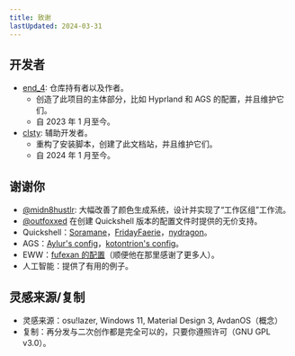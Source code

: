 ```yaml
---
title: 致谢
lastUpdated: 2024-03-31
---
```

## 开发者
- [end_4](https://github.com/end-4): 仓库持有者以及作者。
  - 创造了此项目的主体部分，比如 Hyprland 和 AGS 的配置，并且维护它们。
  - 自 2023 年 1 月至今。
- [clsty](https://github.com/clsty): 辅助开发者。
  - 重构了安装脚本，创建了此文档站，并且维护它们。
  - 自 2024 年 1 月至今。

## 谢谢你
- [@midn8hustlr](https://github.com/midn8hustlr): 大幅改善了颜色生成系统，设计并实现了“工作区组”工作流。
- [@outfoxxed](https://github.com/outfoxxed/) 在创建 Quickshell 版本的配置文件时提供的无价支持。
- Quickshell：[Soramane](https://github.com/caelestia-dots/shell/)，[FridayFaerie](https://github.com/FridayFaerie/quickshell)，[nydragon](https://github.com/nydragon/nysh)。
- AGS：[Aylur's config](https://github.com/Aylur/dotfiles/tree/ags-pre-ts)，[kotontrion's config](https://github.com/kotontrion/dotfiles)。
- EWW：[fufexan 的配置](https://github.com/fufexan/dotfiles)（顺便他在那里感谢了更多人）。
- 人工智能：提供了有用的例子。

## 灵感来源/复制
 - 灵感来源：osu!lazer, Windows 11, Material Design 3, AvdanOS（概念）
 - 复制：再分发与二次创作都是完全可以的，只要你遵照许可（GNU GPL v3.0）。
